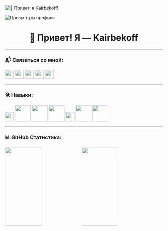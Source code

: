 ![👋 Привет, я Kairbekoff!]([https://your-image-url.com/header.jpg](https://cdn-edge.kwork.ru/files/cover/32/10844964-1720369659_x1.jpg))

<!-- Счётчик просмотров профиля -->
![Просмотры профиля](https://komarev.com/ghpvc/?username=zhkairbekov&label=Profile%20views&color=0e75b6&style=flat)

<h1 align="center">👋 Привет! Я — Kairbekoff</h1>

---

### 📬 Связаться со мной:

<p align="left">
  <a href="https://github.com/zhkairbekov" target="_blank"><img src="https://img.shields.io/badge/GitHub-100000?style=flat-square&logo=github&logoColor=white" height="28" /></a>
  <a href="mailto:kairbekov.official@gmail.com" target="_blank"><img src="https://img.shields.io/badge/Почта-D14836?style=flat-square&logo=gmail&logoColor=white" height="28" /></a>
  <a href="tg://resolve?domain=kairbekoff" target="_blank"><img src="https://img.shields.io/badge/Telegram-2CA5E0?style=flat-square&logo=telegram&logoColor=white" height="28" /></a>
  <a href="https://instagram.com/kairbekov.official" target="_blank"><img src="https://img.shields.io/badge/Instagram-E4405F?style=flat-square&logo=instagram&logoColor=white" height="28" /></a>
  <a href="https://vk.com/kairbekov.official" target="_blank"><img src="https://img.shields.io/badge/VK-4a76a8?style=flat-square&logo=vk&logoColor=white)" height="28" /></a>
  <!-- Добавь сюда другие соцсети -->
</p>

---

### 🛠️ Навыки:

<p align="left">
  <link rel="stylesheet" type='text/css' href="https://cdn.jsdelivr.net/gh/devicons/devicon@latest/devicon.min.css" width="50"/>
  <link rel="stylesheet" type='text/css' href="https://cdn.jsdelivr.net/gh/devicons/devicon@latest/devicon.min.css" width="50"/>
  <img src="https://cdn.jsdelivr.net/gh/devicons/devicon@latest/icons/javascript/javascript-original.svg" width="28"/>
  <link rel="stylesheet" type='text/css' href="https://cdn.jsdelivr.net/gh/devicons/devicon@latest/devicon.min.css" width="50"/>
  <img src="https://cdn.jsdelivr.net/gh/devicons/devicon@latest/icons/tailwindcss/tailwindcss-original-wordmark.svg" width="50"/>
  <img src="https://cdn.jsdelivr.net/gh/devicons/devicon@latest/icons/wordpress/wordpress-original.svg" width="50"/>
  <img src="https://cdn.jsdelivr.net/gh/devicons/devicon@latest/icons/jquery/jquery-original.svg" width="50"/>
  <img src="https://cdn.jsdelivr.net/gh/devicons/devicon@latest/icons/php/php-original.svg" width="28"/>
  <img src="https://cdn.jsdelivr.net/gh/devicons/devicon@latest/icons/laravel/laravel-original-wordmark.svg" width="50"/>
  <img src="https://cdn.jsdelivr.net/gh/devicons/devicon@latest/icons/figma/figma-original.svg" width="50"/>
  <!-- Добавь иконки своих технологий -->
</p>

---

### 📊 GitHub Статистика:

<p>
  <img width="48%" height="250px" src="https://github-readme-stats.vercel.app/api?username=zhkairbekov&theme=react&show_icons=true&count_private=true" />
  <img width="48%" height="250px" src="https://github-readme-stats.vercel.app/api/top-langs/?username=zhkairbekov&layout=compact&theme=react" />
</p>
